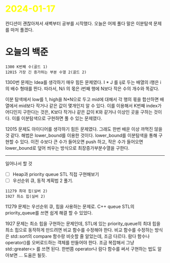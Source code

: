 # <span style="color:yellow">2024-01-17</span>

컨디션이 괜찮아져서 새벽부터 공부를 시작했다.
오늘은 어제 풀다 말은 이분탐색 문제를 마저 풀겠다.

# 오늘의 백준
```
1300 K번째 수(골드 1)
12015 가장 긴 증가하는 부분 수열 2(골드 2)
```

1300번 문제는 Idea를 생각하기 매우 힘든 문제였다.
I * J  를 ij로 두는 배열의 i행은 i의 배수 형태를 띈다. 따라서, N/i 의 몫은 i번째 행에 N보다 작은 수의 개수와 똑같다.

이분 탐색에서 low를 1, high을 N\*N으로 두고 mid에 대해서 각 행의 몫을 합산하면 배열에서 mid보다 작거나 같은 값이 몇개인지 알 수 있다. 이를 이용해서 K번째 index가 어디인지 구한다는 것은, K보다 작거나 같은 값이 K와 같거나 이상인 곳을 구하는 것이다. 이를 이분탐색으로 구현하면 풀 수 있는 문제였다. 


12015 문제도 아이디어를 생각하기 힘든 문제였다. 그래도 한번 배운 이상 까먹진 않을 것 같다.
해법은 lower_bound를 이용한 것이다. lower_bound를 이분탐색을 통해 구현할 수 있다.
이전 수보다 큰 수가 들어오면 push 하고, 작은 수가 들어오면 lower_bound로 덮어 씌우는 방식으로 최장증가부분수열을 구한다.



- - -
일어나서 할 것
- [ ] Heap과 priority queue STL 직접 구현해보기
- [ ] 우선순위 큐, 동적 계획법 2 풀기.

```
11279 최대 힙(실버 2)
1927 최소 힙(실버 2)
```

11279 문제는 우선순위 큐, 힙을 사용하는 문제로. C++ queue STL의 priority_queue를 쓰면 쉽게 해결 할 수 있었다.

1927 문제는 최소 힙을 구현하는 문제인데, STL에 있는 priority_queue의 최대 힙을 최소 힙으로 동작하게 만드려면 비교 함수를 수정해야 한다.
비교 함수를 수정하는 방식은 std::sort의 compare 함수랑 비슷할 줄 알았는데, 조금 다르다.
람다 함수나 operator()를 오버로드하는 객체를 만들어야 한다.
조금 복잡해서 그냥 std::greater<> 를 쓰면 된다.
한번쯤 operator나 람다 함수를 써서 구현하는 법도 알아보면 ... 도움은 될듯.
